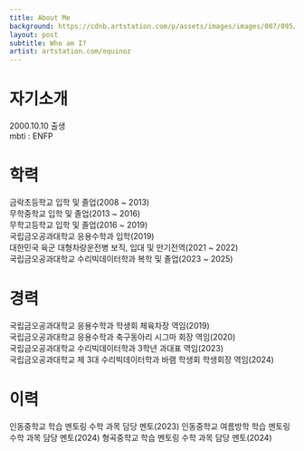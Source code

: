 ```yaml
---
title: About Me
background: https://cdnb.artstation.com/p/assets/images/images/007/095/957/large/mark-chang-lab3.jpg
layout: post
subtitle: Who am I?
artist: artstation.com/equinoz
---
```

# 자기소개
2000.10.10 출생
<br/>mbti : ENFP
<br/>
# 학력
금락초등학교 입학 및 졸업(2008 ~ 2013)
<br/> 무학중학교 입학 및 졸업(2013 ~ 2016)
<br/> 무학고등학교 입학 및 졸업(2016 ~ 2019)
<br/> 국립금오공과대학교 응용수학과 입학(2019)
<br/> 대한민국 육군 대형차랑운전병 보직, 입대 및 만기전역(2021 ~ 2022) 
<br/> 국립금오공과대학교 수리빅데이터학과 복학 및 졸업(2023 ~ 2025)
<br/>
# 경력
국립금오공과대학교 응용수학과 학생회 체육차장 역임(2019)
<br/> 국립금오공과대학교 응용수학과 축구동아리 시그마 회장 역임(2020)
<br/> 국립금오공과대학교 수리빅데이터학과 3학년 과대표 역임(2023)
<br/> 국립금오공과대학교 제 3대 수리빅데이터학과 바램 학생회 학생회장 역임(2024)
<br/>
# 이력
인동중학교 학습 멘토링 수학 과목 담당 멘토(2023)
인동중학교 여름방학 학습 멘토링 수학 과목 담당 멘토(2024)
형곡중학교 학습 멘토링 수학 과목 담당 멘토(2024)

